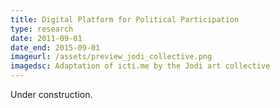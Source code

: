 ```yaml
---
title: Digital Platform for Political Participation
type: research
date: 2011-09-01
date_end: 2015-09-01
imageurl: /assets/preview_jodi_collective.png
imagedsc: Adaptation of icti.me by the Jodi art collective
---
```


Under construction.
